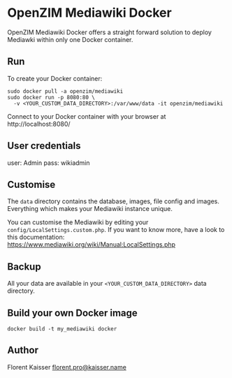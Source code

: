 OpenZIM Mediawiki Docker
========================

OpenZIM Mediawiki Docker offers a straight forward solution to deploy
Mediawki within only one Docker container.

Run
---

To create your Docker container:

```
sudo docker pull -a openzim/mediawiki
sudo docker run -p 8080:80 \
  -v <YOUR_CUSTOM_DATA_DIRECTORY>:/var/www/data -it openzim/mediawiki
```

Connect to your Docker container with your browser at
http://localhost:8080/

User credentials
----------------

user: Admin
pass: wikiadmin

Customise
---------

The `data` directory contains the database, images, file config and
images. Everything which makes your Mediawiki instance unique.

You can customise the Mediawiki by editing your
`config/LocalSettings.custom.php`. If you want to know more, have a
look to this documentation:
https://www.mediawiki.org/wiki/Manual:LocalSettings.php

Backup
------

All your data are available in your `<YOUR_CUSTOM_DATA_DIRECTORY>`
data directory.

Build your own Docker image
-------------------------------

```
docker build -t my_mediawiki docker 
```

Author
------
Florent Kaisser <florent.pro@kaisser.name>
